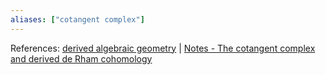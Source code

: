 ```yaml
---
aliases: ["cotangent complex"]
---
```


References: [derived algebraic geometry](derived%20algebraic%20geometry.md) | [Notes - The cotangent complex and derived de Rham cohomology](Notes%20-%20The%20cotangent%20complex%20and%20derived%20de%20Rham%20cohomology.md)